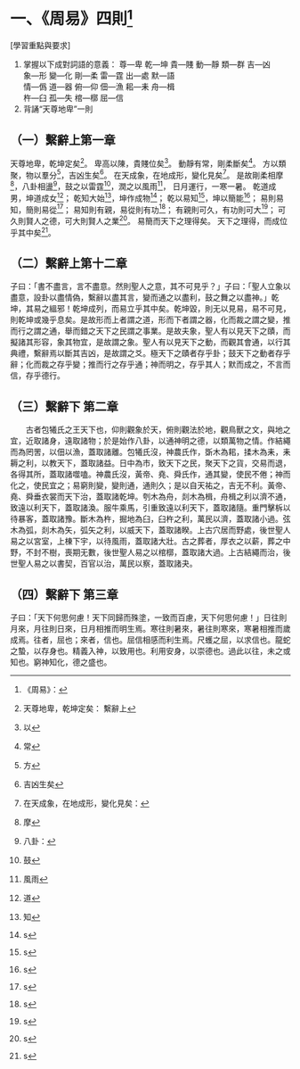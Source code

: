 # 一、《周易》四則[^1]

[學習重點與要求]

1. 掌握以下成對詞語的意義：
   尊—卑  乾—坤  貴—賤  動—靜  類—群  吉—凶  
   象—形  變—化  剛—柔  雷—霆  出—處  默—語  
   情—僞  道—器  俯—仰  佃—漁  耜—耒  舟—楫  
   杵—臼  孤—失  棺—槨  屈—信
2. 背誦“天尊地卑”一則

## （一）繫辭上第一章

天尊地卑，乾坤定矣[^2]。
卑高以陳，貴賤位矣[^3]。
動靜有常，剛柔斷矣[^4]。
方以類聚，物以羣分[^5]，吉凶生矣[^6]。
在天成象，在地成形，變化見矣[^7]。
是故剛柔相摩[^8]，八卦相盪[^9]，鼓之以雷霆[^10]，潤之以風雨[^11]，
日月運行，一寒一暑。
乾道成男，坤道成女[^12]；
乾知大始[^13]，坤作成物[^14]；
乾以易知[^15]，坤以簡能[^16]；
易則易知，簡則易從[^17]；
易知則有親，易從則有功[^18]；
有親則可久，有功則可大[^19]；
可久則賢人之德，可大則賢人之業[^20]。
易簡而天下之理得矣。
天下之理得，而成位乎其中矣[^21]。

[^1]: 《周易》：
[^2]: 天尊地卑，乾坤定矣：  繫辭上 
[^3]: 以 
[^4]: 常 
[^5]: 方 
[^6]: 吉凶生矣 
[^7]: 在天成象，在地成形，變化見矣： 
[^8]: 摩 
[^9]: 八卦： 
[^10]: 鼓 
[^11]: 風雨 
[^12]: 道 
[^13]: 知 
[^14]: s 
[^15]: s 
[^16]: s 
[^17]: s 
[^18]: s 
[^19]: s 
[^20]: s 
[^21]: s 



## （二）繫辭上第十二章

子曰：「書不盡言，言不盡意。然則聖人之意，其不可見乎？」子曰：「聖人立象以盡意，設卦以盡情偽，繫辭以盡其言，變而通之以盡利，鼓之舞之以盡神。」乾坤，其易之縕邪！乾坤成列，而易立乎其中矣。乾坤毀，則无以見易，易不可見，則乾坤或幾乎息矣。是故形而上者謂之道，形而下者謂之器，化而裁之謂之變，推而行之謂之通，舉而錯之天下之民謂之事業。是故夫象，聖人有以見天下之賾，而擬諸其形容，象其物宜，是故謂之象。聖人有以見天下之動，而觀其會通，以行其典禮，繫辭焉以斷其吉凶，是故謂之爻。極天下之賾者存乎卦；鼓天下之動者存乎辭；化而裁之存乎變；推而行之存乎通；神而明之，存乎其人；默而成之，不言而信，存乎德行。

[^8]: 摩 
[^9]: 八卦： 
[^10]: 鼓 
[^11]: 風雨 
[^12]: 道 
[^13]: 知 
[^14]: s 
[^15]: s 
[^16]: s 
[^17]: s 
[^18]: s 
[^19]: s 
[^20]: s 
[^21]: s 

## （三）繫辭下 第二章

　　古者包犧氏之王天下也，仰則觀象於天，俯則觀法於地，觀鳥獸之文，與地之宜，近取諸身，遠取諸物；於是始作八卦，以通神明之德，以類萬物之情。作結繩而為罔罟，以佃以漁，蓋取諸離。包犧氏沒，神農氏作，斲木為耜，揉木為耒，耒耨之利，以教天下，蓋取諸益。日中為市，致天下之民，聚天下之貨，交易而退，各得其所，蓋取諸噬嗑。神農氏沒，黃帝、堯、舜氏作，通其變，使民不倦；神而化之，使民宜之；易窮則變，變則通，通則久；是以自天祐之，吉无不利。黃帝、堯、舜垂衣裳而天下治，蓋取諸乾坤。刳木為舟，剡木為楫，舟楫之利以濟不通，致遠以利天下，蓋取諸渙。服牛乘馬，引重致遠以利天下，蓋取諸隨。重門擊柝以待暴客，蓋取諸豫。斷木為杵，掘地為臼，臼杵之利，萬民以濟，蓋取諸小過。弦木為弧，剡木為矢，弧矢之利，以威天下，蓋取諸睽。上古穴居而野處，後世聖人易之以宮室，上棟下宇，以待風雨，蓋取諸大壯。古之葬者，厚衣之以薪，葬之中野，不封不樹，喪期无數，後世聖人易之以棺槨，蓋取諸大過。上古結繩而治，後世聖人易之以書契，百官以治，萬民以察，蓋取諸夬。



[^8]: 摩 
[^9]: 八卦： 
[^10]: 鼓 
[^11]: 風雨 
[^12]: 道 
[^13]: 知 
[^14]: s 
[^15]: s 
[^16]: s 
[^17]: s 
[^18]: s 
[^19]: s 
[^20]: s 
[^21]: s 
[^8]: 摩 
[^9]: 八卦： 
[^10]: 鼓 
[^11]: 風雨 
[^12]: 道 
[^13]: 知 
[^14]: s 
[^15]: s 
[^16]: s 
[^17]: s 
[^18]: s 
[^19]: s 
[^20]: s 
[^21]: s 



## （四）繫辭下 第三章

子曰：「天下何思何慮！天下同歸而殊塗，一致而百慮，天下何思何慮！」日往則月來，月往則日來，日月相推而明生焉。寒往則暑來，暑往則寒來，寒暑相推而歲成焉。往者，屈也；來者，信也。屈信相感而利生焉。尺蠖之屈，以求信也。龍蛇之蟄，以存身也。精義入神，以致用也。利用安身，以崇德也。過此以往，未之或知也。窮神知化，德之盛也。

[^8]: 摩 
[^9]: 八卦： 
[^10]: 鼓 
[^11]: 風雨 
[^12]: 道 
[^13]: 知 
[^14]: s 
[^15]: s 
[^16]: s 
[^17]: s 
[^18]: s 
[^19]: s 
[^20]: s 
[^21]: s 
[^8]: 摩 
[^9]: 八卦： 
[^10]: 鼓 
[^11]: 風雨 
[^12]: 道 
[^13]: 知 
[^14]: s 
[^15]: s 
[^16]: s 
[^17]: s 
[^18]: s 
[^19]: s
[^20]: s 
[^21]: s 











